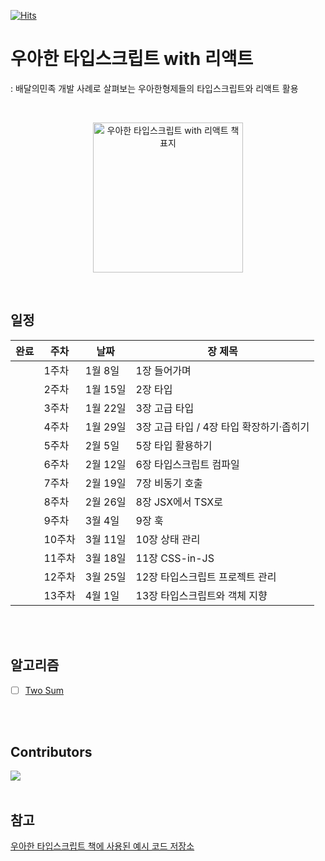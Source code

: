 [![Hits](https://hits.seeyoufarm.com/api/count/incr/badge.svg?url=https%3A%2F%2Fgithub.com%2Fdiving-typescript%2Fwoowahan-typescript-with-react&count_bg=%236A3DC8&title_bg=%23C3BED3&icon=&icon_color=%23E7E7E7&title=hits&edge_flat=false)](https://hits.seeyoufarm.com)

# 우아한 타입스크립트 with 리액트 
: 배달의민족 개발 사례로 살펴보는 우아한형제들의 타입스크립트와 리액트 활용

<br>

<p align="center">
  <img src="https://contents.kyobobook.co.kr/sih/fit-in/458x0/pdt/9791169211567.jpg" alt="우아한 타입스크립트 with 리액트 책 표지" width="240" height="auto" />
</p>

<br>

## 일정

<!-- ✅ -->


| 완료 | 주차  | 날짜       | 장 제목                                      |
|---|-------|------------|----------------------------------------------|
|` `| 1주차  | 1월 8일   | 1장 들어가며                                  |
|` `| 2주차  | 1월 15일  | 2장 타입                                      |
|` `| 3주차  | 1월 22일  | 3장 고급 타입                                 |
|` `| 4주차  | 1월 29일  | 3장 고급 타입 / 4장 타입 확장하기·좁히기       |
|` `| 5주차  | 2월 5일   | 5장 타입 활용하기                             |
|` `| 6주차  | 2월 12일  | 6장 타입스크립트 컴파일                       |
|` `| 7주차  | 2월 19일  | 7장 비동기 호출                               |
|` `| 8주차  | 2월 26일  | 8장 JSX에서 TSX로                             |
|` `| 9주차  | 3월 4일   | 9장 훅                                       |
|` `| 10주차 | 3월 11일  | 10장 상태 관리                                |
|` `| 11주차 | 3월 18일  | 11장 CSS-in-JS                                |
|` `| 12주차 | 3월 25일  | 12장 타입스크립트 프로젝트 관리               |
|` `| 13주차 | 4월 1일   | 13장 타입스크립트와 객체 지향                 |


<br>
<br>

## 알고리즘

- [ ] [Two Sum](https://github.com/diving-typescript/woowahan-typescript-with-react/tree/master/1%EC%9E%A5/algorithms/two-sum)



<br>
<br>

## Contributors

<a href="https://github.com/diving-typescript/woowahan-typescript-with-react/graphs/contributors">
  <img src="https://contrib.rocks/image?repo=diving-typescript/woowahan-typescript-with-react" />
</a>

<br>
<br>

## 참고

[우아한 타입스크립트 책에 사용된 예시 코드 저장소](https://github.com/woowa-typescript/woowahan-typescript-with-react-example-code)
